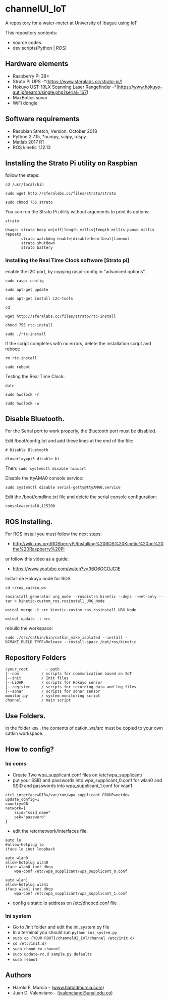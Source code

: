 # channelUI_IoT
A repository for a water-meter at University of Ibague using IoT

This repository contents: 
- source codes.
- dev scripts(Python | ROS)

## Hardware elements
- Raspberry PI 3B+ 
- Strato PI UPS -*(https://www.sferalabs.cc/strato-pi/)
- Hokuyo UST-10LX Scanning Laser Rangefinder -*(https://www.hokuyo-aut.jp/search/single.php?serial=167)
- MaxBotics sonar 
- WiFi dongle

## Software requirements
- Raspbian Stretch, Version: October 2018
- Python 2.7.15,
*numpy, scipy, rospy
- Matlab 2017 R1
- ROS kinetic 1.12.13

## Installing the Strato Pi utility on Raspbian

follow the steps:

 `cd /usr/local/bin`
 
 `sudo wget http://sferalabs.cc/files/strato/strato`
 
 `sudo chmod 755 strato`

You can run the Strato Pi utility without arguments to print its options:

`strato`

```
Usage: strato beep on|off|length_millis|length_millis pause_millis repeats
       strato watchdog enable|disable|heartbeat|timeout
       strato shutdown
       strato battery
```

### Installing the Real Time Clock software [Strato pi]

enable the I2C port, by copying raspi-config in "advanced options".

 `sudo raspi-config`
 
 `sudo apt-get update`
 
 `sudo apt-get install i2c-tools`
 
 `cd`
 
 `wget http://sferalabs.cc/files/strato/rtc-install`
 
 `chmod 755 rtc-install`
 
 `sudo ./rtc-install`

If the script completes with no errors, delete the installation script and reboot:

 `rm rtc-install`
 
 `sudo reboot`


Testing the Real Time Clock:

 `date`
 
 `sudo hwclock -r`
 
 `sudo hwclock -w`

## Disable Bluetooth.
For the Serial port to work properly, the Bluetooth port must be disabled.

Edit /boot/config.txt and add these lines at the end of the file:

`# Disable Bluetooth`

`dtoverlay=pi3-disable-bt`

Then: 
`sudo systemctl disable hciuart`

Disable the ttyAMA0 console service:

`sudo systemctl disable serial-getty@ttyAMA0.service`

Edit the /boot/cmdline.txt file and delete the serial console configuration:

`console=serial0,115200`

## ROS Installing.
For ROS install you must follow the next steps:
* http://wiki.ros.org/ROSberryPi/Installing%20ROS%20Kinetic%20on%20the%20Raspberry%20Pi

or follow this video as a guide:

* https://www.youtube.com/watch?v=36O6OGOJG1E

Install de Hokuyo node for ROS

`cd ~/ros_catkin_ws`

`rosinstall_generator urg_node --rosdistro kinetic --deps --wet-only --tar > kinetic-custom_ros.rosinstall_URG_Node`

`wstool merge -t src kinetic-custom_ros.rosinstall_URG_Node`

`wstool update -t src`

rebuild the workspace: 

`sudo ./src/catkin/bin/catkin_make_isolated --install -DCMAKE_BUILD_TYPE=Release --install-space /opt/ros/kinetic`

## Repository Folders

```
/your_root        - path
|--com          / scripts for communication based on IoT
|--init         / Init files
|--LiDAR        / scripts for Hokuyo sensor
|--register     / scripts for recording data and log files
|--sonar        / scripts for sonar sensor
monitor.py      / system monitoring script
channel         / main script 
``` 

## Use Folders.
In the folder `ROS` , the contents of catkin_ws/src must be copied to your own catkin workspace.

## How to config?
### Ini coms
* Create Two wpa_supplicant.conf  files on /etc/wpa_supplicant/
*  put your SSID and passwords into wpa_supplicant_0.conf for wlan0 and SSID and passwords into wpa_supplicant_1.conf for wlan1:

```
ctrl_interface=DIR=/var/run/wpa_supplicant GROUP=netdev
update_config=1
country=GB
network={
    ssid="ssid_name"
    psk="password"
}
```
* edit the /etc/network/interfaces file:
```
auto lo
#allow-hotplug lo
iface lo inet loopback

auto wlan0
allow-hotplug wlan0
iface wlan0 inet dhcp
    wpa-conf /etc/wpa_supplicant/wpa_supplicant_0.conf
    
auto wlan1
allow-hotplug wlan1
iface wlan1 inet dhcp
    wpa-conf /etc/wpa_supplicant/wpa_supplicant_1.conf
```
* config a static ip address on /etc/dhcpcd.conf file

### Ini system
* Go to /init folder and edit the ini_system.py file
* In a terminal you should run `python ini_system.py`
* `sudo cp {YOUR ROOT}/channelUI_IoT/channel /etc/init.d/`
* `cd /etc/init.d/`
* `sudo chmod +x channel`
* `sudo update-rc.d sample.py defaults`
* `sudo reboot`

## Authors

* Harold F. Murcia  -  (www.haroldmurcia.com)
* Juan D. Valenciano - (jvalenciano@unal.edu.co)
